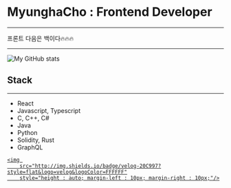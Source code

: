 
<!--
**chomyungha51/chomyungha51** is a ✨ _special_ ✨ repository because its `README.md` (this file) appears on your GitHub profile.

Here are some ideas to get you started:

- 🔭 I’m currently working on ...
- 🌱 I’m currently learning ...
- 👯 I’m looking to collaborate on ...
- 🤔 I’m looking for help with ...
- 💬 Ask me about ...
- 📫 How to reach me: ...
- 😄 Pronouns: ...
- ⚡ Fun fact: ...
-->

# MyunghaCho : Frontend Developer
---

프론트 다음은 백이다🔥🔥🔥

---
![My GitHub stats](https://github-readme-stats.vercel.app/api?username=chomyungha51&theme=highcontrast&show_icons=true&)

## Stack
---
- React
- Javascript, Typescript
- C, C++, C#
- Java
- Python
- Solidity, Rust
- GraphQL

<a href="https://velog.io/@myungha_cho">
  
    <img 
        src="http://img.shields.io/badge/velog-20C997?style=flat&logo=velog&logoColor=FFFFFF"
        style="height : auto; margin-left : 10px; margin-right : 10px;"/>
</a>
